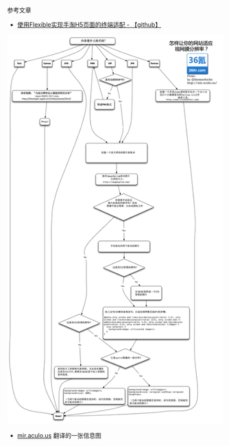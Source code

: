 参考文章
- [使用Flexible实现手淘H5页面的终端适配 - 【github】](https://github.com/amfe/article/issues/17)

![【信息图】让你的网站适应视网膜分辨率](./img/flowchart_how_to_retinafy_your_website.jpg)
- [mir.aculo.us](http://mir.aculo.us/2012/06/26/flowchart-how-to-retinafy-your-website/) 翻译的一张信息图